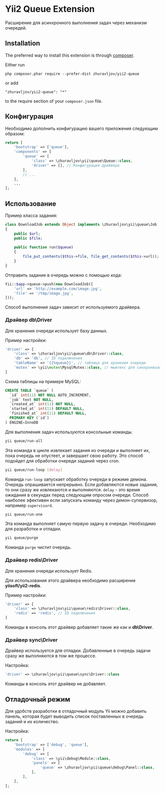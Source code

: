 Yii2 Queue Extension
====================

Расширение для асинхронного выполнения задач через механизм очередей.


Installation
------------

The preferred way to install this extension is through [composer](http://getcomposer.org/download/).

Either run

```
php composer.phar require --prefer-dist zhuravljov/yii2-queue
```

or add

```
"zhuravljov/yii2-queue": "*"
```

to the require section of your `composer.json` file.


Конфигурация
------------

Необходимо дополнить конфигурацию вашего приложения следующим образом:

```php
return [
    'bootstrap' => ['queue'],
    'components' => [
        'queue' => [
            'class' => \zhuravljov\yii\queue\Queue::class,
            'driver' => [], // Конфигурация драйвера
        ],
        // ...
    ],
    ...
];
```


Использование
-------------

Пример класса задания:

```php
class DownloadJob extends Object implements \zhuravljov\yii\queue\Job
{
    public $url;
    public $file;
    
    public function run($queue)
    {
        file_put_contents($this->file, file_get_contents($this->url));
    }
}
```

Отправить задание в очередь можно с помощью кода:

```php
Yii::$app->queue->push(new DownloadJob([
    'url' => 'http://example.com/image.jpg',
    'file' => '/tmp/image.jpg',
]));
```

Способ выполнения задач зависит от используемого драйвера.


### Драйвер db\Driver

Для хранения очереди использует базу данных.

Пример настройки:

```php
'driver' => [
    'class' => \zhuravljov\yii\queue\db\Driver::class,
    'db' => 'db', // ID подключения
    'tableName' => '{{%queue}}', // таблица для хранения очереди
    'mutex' => \yii\mutex\MysqlMutex::class, // мьютекс для синхронизации запросов
]
```

Схема таблицы на примере MySQL:

```SQL
CREATE TABLE `queue` (
  `id` int(11) NOT NULL AUTO_INCREMENT,
  `job` text NOT NULL,
  `created_at` int(11) NOT NULL,
  `started_at` int(11) DEFAULT NULL,
  `finished_at` int(11) DEFAULT NULL,
  PRIMARY KEY (`id`)
) ENGINE=InnoDB
```

Для выполнения задач используются консольные команды.

```bash
yii queue/run-all
```

Эта команда в цикле извлекает задания из очереди и выполняет их, пока очередь
не опустеет, и завершает свою работу. Это способ подойдет для обработки очереди
заданий через cron.

```bash
yii queue/run-loop [delay]
```

Команда `run-loop` запускает обработку очереди в режиме демона. Очередь
опрашивается непрерывно. Если добавляются новые задания, то они сразу же
извлекаются и выполняются. `delay` - это время ожидания в секундах перед
следующим опросом очереди. Способ наиболее эфективен если запускать команду
через демон-супервизор, например `supervisord`.

```bash
yii queue/run-one
```

Эта команда выполняет самую первую задачу в очереди. Необходимо для разработки и
отладки.

```bash
yii queue/purge
```

Команда `purge` чистит очередь.


### Драйвер redis\Driver

Для хранения очереди использует Redis.

Для использования этого драйвера необходимо расширение **yiisoft/yii2-redis**.

Пример настройки:

```php
'driver' => [
    'class' => \zhuravljov\yii\queue\redis\Driver::class,
    'redis' => 'redis', // ID подключения
]
```

Команды в консоль этот драйвер добавляет такие же как и **db\Driver**.


### Драйвер sync\Driver

Драйвер используется для отладки. Добавленные в очередь задачи сразу же
выполняются в том же процессе.

Настройка:

```php
'driver' => \zhuravljov\yii\queue\sync\Driver::class
```

Команды в консоль этот драйвер не добавляет.

Отладочный режим
----------------

Для удобств разработки в отладочный модуль Yii можно добавить панель, которая
будет выводить список поставленных в очередь заданий и их количество.

Настройка:

```php
return [
    'bootstrap' => ['debug', 'queue'],
    'modules' => [
        'debug' => [
            'class' => \yii\debug\Module::class,
            'panels' => [
                'queue' => \zhuravljov\yii\queue\debug\Panel::class,
            ],
        ],
    ],
];
```
